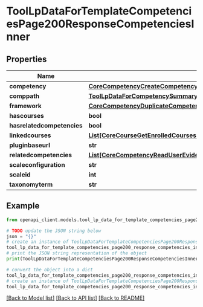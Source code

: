 # ToolLpDataForTemplateCompetenciesPage200ResponseCompetenciesInner


## Properties

Name | Type | Description | Notes
------------ | ------------- | ------------- | -------------
**competency** | [**CoreCompetencyCreateCompetency200Response**](CoreCompetencyCreateCompetency200Response.md) |  | [optional] 
**comppath** | [**ToolLpDataForCompetencySummary200ResponseComppath**](ToolLpDataForCompetencySummary200ResponseComppath.md) |  | [optional] 
**framework** | [**CoreCompetencyDuplicateCompetencyFramework200Response**](CoreCompetencyDuplicateCompetencyFramework200Response.md) |  | [optional] 
**hascourses** | **bool** | hascourses | [optional] 
**hasrelatedcompetencies** | **bool** | hasrelatedcompetencies | [optional] 
**linkedcourses** | [**List[CoreCourseGetEnrolledCoursesByTimelineClassification200ResponseCoursesInner]**](CoreCourseGetEnrolledCoursesByTimelineClassification200ResponseCoursesInner.md) |  | [optional] 
**pluginbaseurl** | **str** | pluginbaseurl | [optional] 
**relatedcompetencies** | [**List[CoreCompetencyReadUserEvidence200ResponseCompetenciesInner]**](CoreCompetencyReadUserEvidence200ResponseCompetenciesInner.md) |  | [optional] 
**scaleconfiguration** | **str** | scaleconfiguration | [optional] 
**scaleid** | **int** | scaleid | [optional] 
**taxonomyterm** | **str** | taxonomyterm | [optional] 

## Example

```python
from openapi_client.models.tool_lp_data_for_template_competencies_page200_response_competencies_inner import ToolLpDataForTemplateCompetenciesPage200ResponseCompetenciesInner

# TODO update the JSON string below
json = "{}"
# create an instance of ToolLpDataForTemplateCompetenciesPage200ResponseCompetenciesInner from a JSON string
tool_lp_data_for_template_competencies_page200_response_competencies_inner_instance = ToolLpDataForTemplateCompetenciesPage200ResponseCompetenciesInner.from_json(json)
# print the JSON string representation of the object
print(ToolLpDataForTemplateCompetenciesPage200ResponseCompetenciesInner.to_json())

# convert the object into a dict
tool_lp_data_for_template_competencies_page200_response_competencies_inner_dict = tool_lp_data_for_template_competencies_page200_response_competencies_inner_instance.to_dict()
# create an instance of ToolLpDataForTemplateCompetenciesPage200ResponseCompetenciesInner from a dict
tool_lp_data_for_template_competencies_page200_response_competencies_inner_from_dict = ToolLpDataForTemplateCompetenciesPage200ResponseCompetenciesInner.from_dict(tool_lp_data_for_template_competencies_page200_response_competencies_inner_dict)
```
[[Back to Model list]](../README.md#documentation-for-models) [[Back to API list]](../README.md#documentation-for-api-endpoints) [[Back to README]](../README.md)


